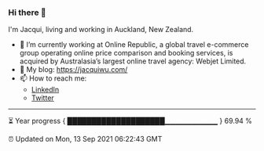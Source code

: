 ### Hi there 👋
I'm Jacqui, living and working in Auckland, New Zealand.
- 🔭 I’m currently working at Online Republic, a global travel e-commerce group operating online price comparison and booking services, is acquired by Australasia’s largest online travel agency: Webjet Limited.
- 🌱 My blog: https://jacquiwu.com/
- 📫 How to reach me: 
     - [LinkedIn](https://www.linkedin.com/in/jacqui-wu/) 
     - [Twitter](https://twitter.com/AklJacqui)
---
⏳ Year progress { ████████████████████▁▁▁▁▁▁▁▁▁▁ } 69.94 %

⏰ Updated on Mon, 13 Sep 2021 06:22:43 GMT
